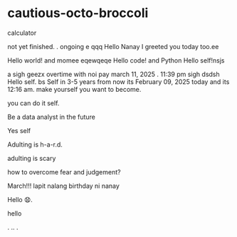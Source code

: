 # cautious-octo-broccoli
calculator 


not yet finished. .
ongoing
e
qqq
Hello Nanay I greeted you today too.ee

Hello world! and momee
eqewqeqe
Hello code! and Python
Hello self!nsjs
 

a sigh geezx
overtime with noi pay march 11, 2025 . 11:39 pm sigh
dsdsh
Hello self.
bs
Self in 3-5 years from now its February 09, 2025 today and its 12:16 am. make yourself you want to become.

you can do it self.

Be a data analyst in the future

Yes self

Adulting is h-a-r.d.

adulting is scary 

how to overcome fear and judgement?


March!!! lapit nalang birthday ni nanay

Hello 😧.

hello

. .. .
<!-- This will be a calculator not yet finish and its ongoing. 


Ongoing calculator program

octo octo

hello

hellooo

Feb 19, 2025 health link, city hall, baranggay hall at 1 pm police station
.

go forward 
